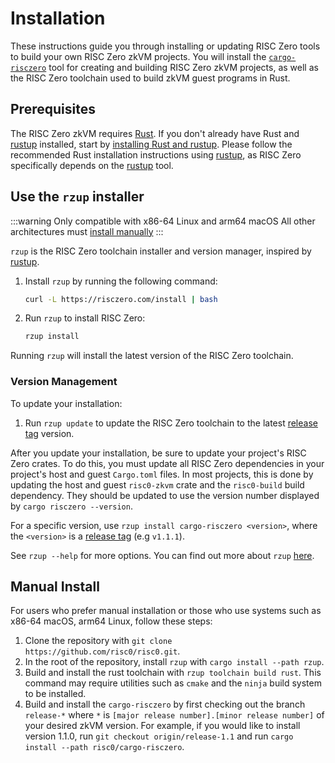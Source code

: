 # Installation

These instructions guide you through installing or updating RISC Zero tools to build your own RISC Zero zkVM projects. You will install the [`cargo-risczero`][cargo-risczero] tool for creating and building RISC Zero zkVM projects, as well as the RISC Zero toolchain used to build zkVM guest programs in Rust.

## Prerequisites

The RISC Zero zkVM requires [Rust]. If you don't already have Rust and [rustup] installed, start by [installing Rust and rustup][install-rust]. Please follow the recommended Rust installation instructions using [rustup], as RISC Zero specifically depends on the [rustup] tool.

## Use the `rzup` installer

:::warning
Only compatible with x86-64 Linux and arm64 macOS
All other architectures must [install manually](#manual-install)
:::

`rzup` is the RISC Zero toolchain installer and version manager, inspired by [rustup].

1. Install `rzup` by running the following command:
   ```sh
   curl -L https://risczero.com/install | bash
   ```
2. Run `rzup` to install RISC Zero:
   ```sh
   rzup install
   ```

Running `rzup` will install the latest version of the RISC Zero toolchain.

### Version Management

To update your installation:

1. Run `rzup update` to update the RISC Zero toolchain to the latest [release tag] version.

After you update your installation, be sure to update your project's RISC Zero crates. To do this, you must update all RISC Zero dependencies in your project's host and guest `Cargo.toml` files. In most projects, this is done by updating the host and guest `risc0-zkvm` crate and the `risc0-build` build dependency. They should be updated to use the version number displayed by `cargo risczero --version`.

For a specific version, use `rzup install cargo-risczero <version>`, where the `<version>` is a [release tag] (e.g `v1.1.1`).

See `rzup --help` for more options. You can find out more about `rzup` [here][rzup-repo].

## Manual Install

For users who prefer manual installation or those who use systems such as x86-64 macOS, arm64 Linux, follow these steps:

1. Clone the repository with `git clone https://github.com/risc0/risc0.git`.
2. In the root of the repository, install `rzup` with `cargo install --path rzup`.
3. Build and install the rust toolchain with `rzup toolchain build rust`. This command may require utilities such as `cmake` and the `ninja` build system to be installed.
4. Build and install the `cargo-risczero` by first checking out the branch `release-*` where `*` is `[major release number].[minor release number]` of your desired zkVM version. For example, if you would like to install version 1.1.0, run `git checkout origin/release-1.1` and run `cargo install --path risc0/cargo-risczero`.

[cargo-risczero]: https://crates.io/crates/cargo-risczero
[install-rust]: https://doc.rust-lang.org/cargo/getting-started/installation.html
[release tag]: https://github.com/risc0/risc0/releases
[Rust]: https://www.rust-lang.org
[rustup]: https://rustup.rs
[rzup-repo]: https://github.com/risc0/risc0/tree/main/rzup
